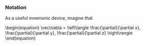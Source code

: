 ### Notation

As a useful mnemonic device, imagine that

\begin{equation}
\vec\nabla = \left\langle \frac{\partial}{\partial x}, \frac{\partial}{\partial y}, \frac{\partial}{\partial z} \right\rangle
\end{equation}